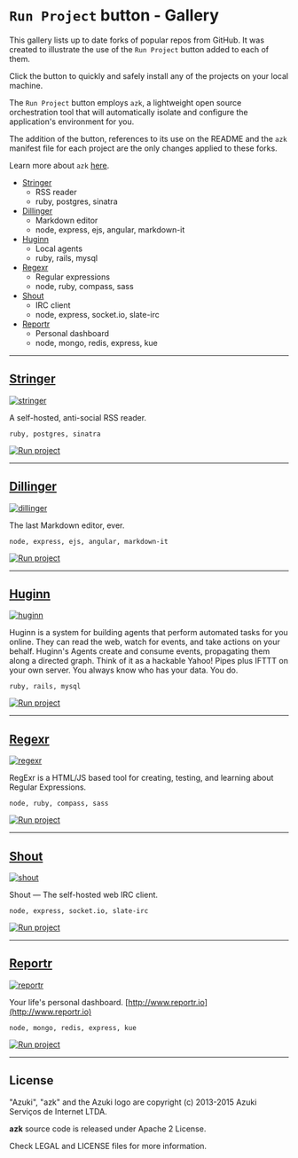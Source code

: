 # `Run Project` button - Gallery

This gallery lists up to date forks of popular repos from GitHub. It was created to illustrate the use of the `Run Project` button added to each of them.

Click the button to quickly and safely install any of the projects on your local machine.

The `Run Project` button employs `azk`, a lightweight open source orchestration tool that will automatically isolate and configure the application's environment for you.

The addition of the button, references to its use on the README and the `azk` manifest file for each project are the only changes applied to these forks.

Learn more about `azk` [here](https://github.com/azukiapp/azk).

<!-- MarkdownTOC -->

- [Stringer](#stringer)
    + RSS reader
    + ruby, postgres, sinatra
- [Dillinger](#dillinger)
    + Markdown editor
    + node, express, ejs, angular, markdown-it
- [Huginn](#huginn)
    + Local agents
    + ruby, rails, mysql
- [Regexr](#regexr)
    + Regular expressions
    + node, ruby, compass, sass
- [Shout](#shout)
    + IRC client
    + node, express, socket.io, slate-irc
- [Reportr](#reportr)
    + Personal dashboard
    + node, mongo, redis, express, kue

<!-- /MarkdownTOC -->

----------------------

## [Stringer](https://github.com/run-project/stringer)

[![stringer](./images/stringer.png)](https://github.com/run-project/stringer)

A self-hosted, anti-social RSS reader.

`ruby, postgres, sinatra`

[![Run project](https://s3-sa-east-1.amazonaws.com/assets.azk.io/run-project.png)](http://run.azk.io/start/?repo=run-project/stringer)

----------------------

## [Dillinger](https://github.com/run-project/dillinger)

[![dillinger](./images/dillinger.png)](https://github.com/run-project/dillinger)

The last Markdown editor, ever.

`node, express, ejs, angular, markdown-it`

[![Run project](https://s3-sa-east-1.amazonaws.com/assets.azk.io/run-project.png)](http://run.azk.io/start/?repo=run-project/dillinger)

----------------------

## [Huginn](https://github.com/run-project/huginn)

[![huginn](./images/huginn.png)](https://github.com/run-project/huginn)

Huginn is a system for building agents that perform automated tasks for you online.  They can read the web, watch for events, and take actions on your behalf.  Huginn's Agents create and consume events, propagating them along a directed graph.  Think of it as a hackable Yahoo! Pipes plus IFTTT on your own server.  You always know who has your data. You do.

`ruby, rails, mysql`

[![Run project](https://s3-sa-east-1.amazonaws.com/assets.azk.io/run-project.png)](http://run.azk.io/start/?repo=run-project/huginn)

----------------------

## [Regexr](https://github.com/run-project/regexr)

[![regexr](./images/regexr.png)](https://github.com/run-project/regexr)

RegExr is a HTML/JS based tool for creating, testing, and learning about Regular Expressions.

`node, ruby, compass, sass`

[![Run project](https://s3-sa-east-1.amazonaws.com/assets.azk.io/run-project.png)](http://run.azk.io/start/?repo=run-project/regexr)

----------------------

## [Shout](https://github.com/run-project/shout)

[![shout](./images/shout.png)](https://github.com/run-project/shout)

Shout — The self-hosted web IRC client.

`node, express, socket.io, slate-irc`

[![Run project](https://s3-sa-east-1.amazonaws.com/assets.azk.io/run-project.png)](http://run.azk.io/start/?repo=run-project/shout)

----------------------

## [Reportr](https://github.com/run-project/reportr)

[![reportr](./images/reportr.png)](https://github.com/run-project/reportr)

Your life's personal dashboard. [http://www.reportr.io](http://www.reportr.io)

`node, mongo, redis, express, kue`

[![Run project](https://s3-sa-east-1.amazonaws.com/assets.azk.io/run-project.png)](http://run.azk.io/start/?repo=run-project/reportr)

----------------------

## License

"Azuki", "azk" and the Azuki logo are copyright (c) 2013-2015 Azuki Serviços de Internet LTDA.

**azk** source code is released under Apache 2 License.

Check LEGAL and LICENSE files for more information.
